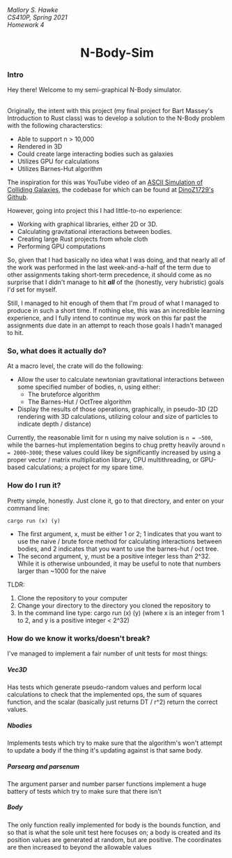 <h6>
Mallory S. Hawke</br>
CS410P, Spring 2021</br>
Homework 4
</h6>
<div align = "center">
<h1>N-Body-Sim</h1>
</div>

<H3>Intro</H3>
Hey there! Welcome to my semi-graphical N-Body simulator. 
</br></br>

Originally, the intent with this project (my final project for Bart Massey's Introduction to Rust class) was to develop a solution to the N-Body problem with the following characterstics:

* Able to support n > 10,000
* Rendered in 3D
* Could create large interacting bodies such as galaxies
* Utilizes GPU for calculations
* Utilizes Barnes-Hut algorithm

The inspiration for this was YouTube video of an <a href="https://www.youtube.com/watch?v=x62gOfZ9hCw">ASCII Simulation of Colliding Galaxies</a>, the codebase for which can be found at <a href="https://github.com/DinoZ1729/Galaxy">DinoZ1729's Github</a>.

However, going into project this I had little-to-no experience:
* Working with graphical libraries, either 2D or 3D.
* Calculating gravitational interactions between bodies.
* Creating large Rust projects from whole cloth
* Performing GPU computations

So, given that I had basically no idea what I was doing, and that nearly all of the work was performed in the last week-and-a-half of the term due to other assignments taking short-term precedence, it should come as no surprise that I didn't manage to hit ***all*** of the (honestly, very hubristic) goals I'd set for myself. 

Still, I managed to hit enough of them that I'm proud of what I managed to produce in such a short time. If nothing else, this was an incredible learning experience, and I fully intend to continue my work on this far past the assignments due date in an attempt to reach those goals I hadn't managed to hit.

<h3>So, what does it actually do?</h3>

At a macro level, the crate will do the following:
* Allow the user to calculate newtonian gravitational interactions between some specified number of bodies, n, using either:
    - The bruteforce algorithm
    - The Barnes-Hut / OctTree algorithm
* Display the results of those operations, graphically, in pseudo-3D (2D rendering with 3D calculations, utilizing colour and size of particles to indicate depth / distance)

Currently, the reasonable limit for n using my naive solution is `n = ~500`, while the barnes-hut implementation begins to chug pretty heavily around `n = 2000~3000`; these values could likey be significantly increased by using a proper vector / matrix multiplication library, CPU multithreading, or GPU-based calculations; a project for my spare time.

<h3>How do I run it?</h3>

Pretty simple, honestly. Just clone it, go to that directory, and enter on your command line:

`cargo run (x) (y)`

- The first argument, x, must be either 1 or 2; 1 indicates that you want to use the naive / brute force method for calculating interactions between bodies, and 2 indicates that you want to use the barnes-hut / oct tree. 
- The second argument, y, must be a positive integer less than 2^32. While it is otherwise unbounded, it may be useful to note that numbers larger than ~1000 for the naive

TLDR:

1) Clone the repository to your computer
2) Change your directory to the directory you cloned the repository to
3) In the command line type: cargo run (x) (y) (where x is an integer from 1 to 2, and y is a positive integer < 2^32)

<h3>How do we know it works/doesn't break?</h3>

I've managed to implement a fair number of unit tests for most things:

<h5>Vec3D</h5> Has tests which generate pseudo-random values and perform local calculations to check that the implemented ops, the sum of squares function, and the scalar (basically just returns DT / r^2) return the correct values.

<h5>Nbodies</h5> Implements tests which try to make sure that the algorithm's won't attempt to update a body if the thing it's updating against is that same body.

<h5>Parsearg and parsenum</h5>The argument parser and number parser functions implement a huge battery of tests which try to make sure that there isn't
<h5>Body</h5>
The only function really implemented for body is the bounds function, and so that is what the sole unit test here focuses on; a body is created and its position values are generated at random, but are positive. The coordinates are then increased to beyond the allowable values 